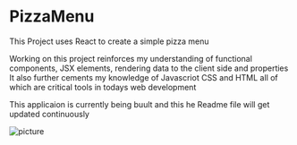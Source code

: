 # PizzaMenu

This Project uses React to create a simple pizza menu

Working on this project reinforces my understanding of functional components, JSX elements, rendering data to the client side and properties
It also further cements my knowledge of Javascriot CSS and HTML all of which are critical tools in todays web development

This applicaion is currently being buult and this he Readme file will get updated continuously

![picture](pizzas/pizzascreenshot.png)
